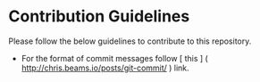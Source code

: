 # Contribution Guidelines

Please follow the below guidelines to contribute to this repository.

* For the format of commit messages follow [ this ] ( http://chris.beams.io/posts/git-commit/ ) link.
